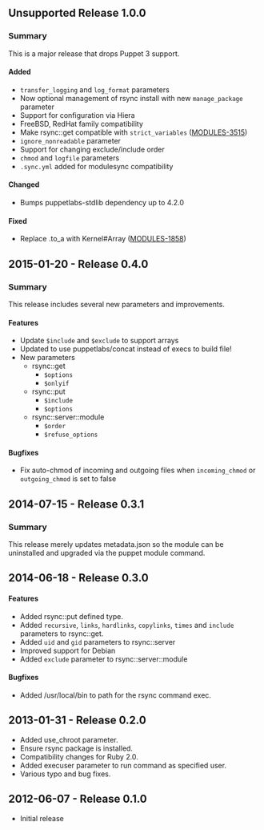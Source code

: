## Unsupported Release 1.0.0
### Summary
This is a major release that drops Puppet 3 support.

#### Added
- `transfer_logging` and `log_format` parameters
- Now optional management of rsync install with new `manage_package` parameter
- Support for configuration via Hiera
- FreeBSD, RedHat family compatibility
- Make rsync::get compatible with `strict_variables` ([MODULES-3515](https://tickets.puppet.com/browse/MODULES-3515))
- `ignore_nonreadable` parameter
- Support for changing exclude/include order
- `chmod` and `logfile` parameters
- `.sync.yml` added for modulesync compatibility

#### Changed
- Bumps puppetlabs-stdlib dependency up to 4.2.0

#### Fixed
- Replace .to_a with Kernel#Array ([MODULES-1858](https://tickets.puppet.com/browse/MODULES-1858))


## 2015-01-20 - Release 0.4.0
### Summary

This release includes several new parameters and improvements.

#### Features
- Update `$include` and `$exclude` to support arrays
- Updated to use puppetlabs/concat instead of execs to build file!
- New parameters
  - rsync::get
    - `$options`
    - `$onlyif`
  - rsync::put
    - `$include`
    - `$options`
  - rsync::server::module
    - `$order`
    - `$refuse_options`

#### Bugfixes
- Fix auto-chmod of incoming and outgoing files when `incoming_chmod` or `outgoing_chmod` is set to false

## 2014-07-15 - Release 0.3.1
### Summary

This release merely updates metadata.json so the module can be uninstalled and
upgraded via the puppet module command.

## 2014-06-18 - Release 0.3.0
#### Features
- Added rsync::put defined type.
- Added `recursive`, `links`, `hardlinks`, `copylinks`, `times` and `include`
parameters to rsync::get.
- Added `uid` and `gid` parameters to rsync::server
- Improved support for Debian
- Added `exclude` parameter to rsync::server::module

#### Bugfixes
- Added /usr/local/bin to path for the rsync command exec.


## 2013-01-31 - Release 0.2.0
- Added use_chroot parameter.
- Ensure rsync package is installed.
- Compatibility changes for Ruby 2.0.
- Added execuser parameter to run command as specified user.
- Various typo and bug fixes.

## 2012-06-07 - Release 0.1.0
- Initial release
